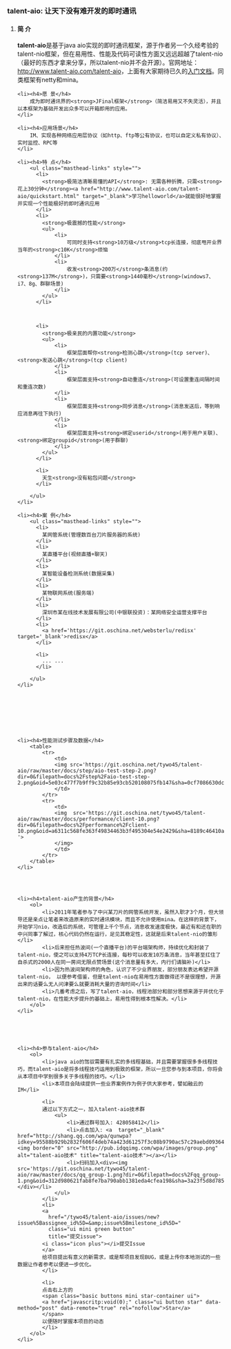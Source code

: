 <h3>
  talent-aio: 让天下没有难开发的即时通讯
</h3>

<ol>
	<li><h4>简 介</h4>
		 <strong>talent-aio</strong>是基于java aio实现的即时通讯框架，源于作者另一个久经考验的talent-nio框架，但在易用性、性能及代码可读性方面又远远超越了talent-nio（最好的东西才拿来分享，所以talent-nio并不会开源）。官网地址：<a href="http://www.talent-aio.com/talent-aio" target="_blank">http://www.talent-aio.com/talent-aio</a>，上面有大家期待已久的<a href="http://www.talent-aio.com/talent-aio/quickstart.html" target="_blank">入门文档</a>。同类框架有netty和mina。
	</li>
	
	<li><h4>愿 景</h4>
		成为即时通讯界的<strong>JFinal框架</strong>（简洁易用又不失灵活），并且以本框架为基础开发出众多可以开箱即用的应用。
	</li>
		 
	<li><h4>应用场景</h4>
		IM、实现各种网络应用层协议（如http、ftp等公有协议，也可以自定义私有协议）、实时监控、RPC等
	</li>
		
	<li><h4>特 点</h4>
		<ul class="masthead-links" style="">
		  <li>
			<strong>极简洁清晰易懂的API</strong>: 无需各种折腾，只需<strong>花上30分钟</strong><a href="http://www.talent-aio.com/talent-aio/quickstart.html" target="_blank">学习helloworld</a>就能很好地掌握并实现一个性能极好的即时通讯应用
		  </li>
		  <li>
			<strong>极震撼的性能</strong>
			<ul>
				<li>
					可同时支持<strong>10万级</strong>tcp长连接，彻底甩开业界当年的<strong>c10K</strong>烦恼
				</li>
				<li>
					收发<strong>200万</strong>条消息(约<strong>137M</strong>)，只需要<strong>1440毫秒</strong>(windows7、i7、8g、群聊场景)
				</li>
			</ul>
		  </li>
		  
		  
		  
		  <li>
			<strong>极亲民的内置功能</strong>
			<ul>
				<li>
					框架层面帮你<strong>检测心跳</strong>(tcp server)、<strong>发送心跳</strong>(tcp client)
				</li>
				<li>
					框架层面支持<strong>自动重连</strong>(可设置重连间隔时间和重连次数)
				</li>
				<li>
					框架层面支持<strong>同步消息</strong>(消息发送后，等到响应消息再往下执行)
				</li>
				<li>
					框架层面支持<strong>绑定userid</strong>(用于用户关联)、<strong>绑定groupid</strong>(用于群聊)
				</li>
			</ul>
		  </li>
		  
		  <li>
			天生<strong>没有粘包问题</strong>
		  </li>
		  
		</ul>
	</li>
		
	<li><h4>案 例</h4>
		<ul class="masthead-links" style="">
		  <li>
			某网管系统(管理数百台刀片服务器的系统)
		  </li>
		  <li>
			某直播平台(视频直播+聊天)
		  </li>
		  <li>
			某智能设备检测系统(数据采集)
		  </li>
		  <li>
			某物联网系统(服务端)
		  </li>
		  <li>
			深圳市某在线技术发展有限公司(中银联投资)：某网络安全运营支撑平台
		  </li>
		  <li>
			<a href='https://git.oschina.net/websterlu/redisx' target='_blank'>redisx</a>
		  </li>
		  
		  <li>
			... ...
		  </li>
		  
		</ul>
	</li>
		
		
		
		
		
		
		

	<li><h4>性能测试步骤及数据</h4>
		<table>
			<tr>
				<td>
				<img src='https://git.oschina.net/tywo45/talent-aio/raw/master/docs/step/aio-test-step-2.png?dir=0&filepath=docs%2Fstep%2Faio-test-step-2.png&oid=5e03c477f7b9ff9c32b85e93cb520108075fb147&sha=0cf7086630dc611e1922fb0715616ece7f09752e'>
				</td>
			</tr>
			<tr>
				<td>
				<img  src='https://git.oschina.net/tywo45/talent-aio/raw/master/docs/performance/client-10.png?dir=0&filepath=docs%2Fperformance%2Fclient-10.png&oid=a6311c568fe363f49834463b3f495304e54e2429&sha=8189c46410a1ce392470188a743ef47968c665d1 '>
				</img>
				</td>
			</tr>
		</table>
	</li>




	<li><h4>talent-aio产生的背景</h4>
		<ol>
			<li>2011年笔者参与了中兴某刀片的网管系统开发，虽然入职才3个月，但大领导还是亲点让笔者来改造原来的实时通讯模块，而且不允许使用mina。在这样的背景下，开始学习nio，改造后的系统，可管理上千个节点，消息收发速度极快，最近有和还在职的中兴同事了解过，核心代码仍然在运行，足见其稳定性，这就是后来talent-nio的雏形</li>
			<li>后来担任热波间(一个直播平台)的平台端架构师，持续优化和封装了talent-nio，使之可以支持4万TCP长连接，每秒可以收发10万条消息，当年甚至扛住了自杀式的2000人在同一房间无限点赞场景(这个消息量有多大，内行们请脑补)</li>
			<li>因为热波间架构师的角色，认识了不少业界朋友，部分朋友表达希望开源talent-nio， 以便参考借鉴，但是talent-nio在易用性方面做得还不是很理想，开源出来的话要么无人问津要么就要消耗大量的咨询时间</li>
			<li>几番考虑之后，写了talent-aio，线程池部分和部分思想来源于并优化于talent-nio，在性能大步提升的基础上，易用性得到根本性解决。</li>
		</ol>
	</li>





	<li><h4>参与talent-aio</h4>
		<ol>
			<li>java aio的驾驭需要有扎实的多线程基础，并且需要掌握很多多线程技巧，而talent-aio是将多线程技巧运用到极致的框架，所以一旦您参与到本项目，你将会从本项目中学到很多关于多线程的技巧。</li>
			<li>本项目会陆续提供一些业界案例作为例子供大家参考，譬如融云的IM</li>

			<li>
			通过以下方式之一，加入talent-aio技术群
				<ul>
					<li>通过群号加入: 428058412</li>
					<li>点击加入: <a  target="_blank" href="http://shang.qq.com/wpa/qunwpa?idkey=95588b929b2832f606f4deb74a423d61257f3c08b9790ac57c29aebd09364459"><img border="0" src="http://pub.idqqimg.com/wpa/images/group.png" alt="talent-aio技术" title="talent-aio技术"></a></li>
					<li>扫码加入<div><img src='https://git.oschina.net/tywo45/talent-aio/raw/master/docs/qq_group-1.png?dir=0&filepath=docs%2Fqq_group-1.png&oid=312d980621fab8fe7ba790abb1381eda4cfea198&sha=3a23f5d8d7858329a6121c74adccd159bdf88c96'/></div></li>
				</ul>
			</li>
			<li>
			<a 
			  href="/tywo45/talent-aio/issues/new?issue%5Bassignee_id%5D=&amp;issue%5Bmilestone_id%5D="
			  class="ui mini green button"
			  title="提交issue">
			<i class="icon plus"></i>提交Issue
			</a>
			给项目提出有意义的新需求，或是帮项目发现BUG，或是上传你本地测试的一些数据让作者参考以便进一步优化。
			</li>

			<li>
			点击右上方的
			<span class="basic buttons mini star-container ui">
			<a href="javascritp:void(0);" class="ui button star" data-method="post" data-remote="true" rel="nofollow">Star</a>
			</span>
			以便随时掌握本项目的动态
			</li>
		</ol>
	</li>



</ol>